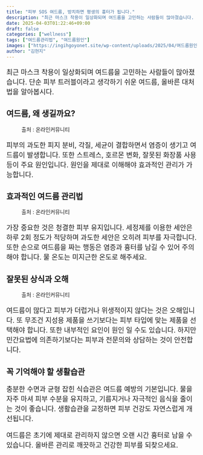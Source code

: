 ```yaml
---
title: "피부 SOS 여드름, 방치하면 평생의 흉터가 됩니다."
description: "최근 마스크 착용이 일상화되며 여드름을 고민하는 사람들이 많아졌습니다. 단순 피부 트러블이라고 생각하기 쉬운 여드름, 올바른 대처법을 알아봅시다."
date: 2025-04-03T01:22:46+09:00
draft: false
categories: ["wellness"]
tags: ["여드름관리법", "여드름원인"]
images: ["https://ingihgoyonet.site/wp-content/uploads/2025/04/여드름원인-683x1024.jpg", "https://ingihgoyonet.site/wp-content/uploads/2025/04/여드름압출-1024x683.jpg", "https://ingihgoyonet.site/wp-content/uploads/2025/04/지성용화장품-683x1024.jpg"]
author: "김현지"
---
```


<p style="font-size:18px">최근 마스크 착용이 일상화되며 여드름을 고민하는 사람들이 많아졌습니다. 단순 피부 트러블이라고 생각하기 쉬운 여드름, 올바른 대처법을 알아봅시다.</p> <h2 >여드름, 왜 생길까요?</h2> <figure ><img src="https://ingihgoyonet.site/wp-content/uploads/2025/04/여드름원인-683x1024.jpg" alt="" style="aspect-ratio:16/9;object-fit:cover"/><figcaption >출처 : 온라인커뮤니티</figcaption></figure> <p style="font-size:18px">피부의 과도한 피지 분비, 각질, 세균이 결합하면서 염증이 생기고 여드름이 발생합니다. 또한 스트레스, 호르몬 변화, 잘못된 화장품 사용 등이 주요 원인입니다. 원인을 제대로 이해해야 효과적인 관리가 가능합니다.</p> <h2 ><strong>효과적인 여드름 관리법</strong></h2> <figure ><img src="https://ingihgoyonet.site/wp-content/uploads/2025/04/여드름압출-1024x683.jpg" alt="" style="aspect-ratio:16/9;object-fit:cover"/><figcaption >출처 : 온라인커뮤니티</figcaption></figure> <p style="font-size:18px">가장 중요한 것은 청결한 피부 유지입니다. 세정제를 이용한 세안은 하루 2회 정도가 적당하며 과도한 세안은 오히려 피부를 자극합니다. 또한 손으로 여드름을 짜는 행동은 염증과 흉터를 남길 수 있어 주의해야 합니다. 물 온도는 미지근한 온도로 해주세요.</p> <h2 >잘못된 상식과 오해</h2> <figure ><img src="https://ingihgoyonet.site/wp-content/uploads/2025/04/지성용화장품-683x1024.jpg" alt="" style="aspect-ratio:16/9;object-fit:cover"/><figcaption >출처 : 온라인커뮤니티</figcaption></figure> <p style="font-size:18px">여드름이 많다고 피부가 더럽거나 위생적이지 않다는 것은 오해입니다. 또 무조건 지성용 제품을 쓰기보다는 피부 타입에 맞는 제품을 선택해야 합니다. 또한 내부적인 요인이 원인 일 수도 있습니다. 하지만 민간요법에 의존하기보다는 피부과 전문의와 상담하는 것이 안전합니다. </p> <h2 >꼭 기억해야 할 생활습관</h2> <p style="font-size:18px">충분한 수면과 균형 잡힌 식습관은 여드름 예방의 기본입니다. 물을 자주 마셔 피부 수분을 유지하고, 기름지거나 자극적인 음식을 줄이는 것이 좋습니다. 생활습관을 교정하면 피부 건강도 자연스럽게 개선됩니다.</p> <p style="font-size:18px">여드름은 초기에 제대로 관리하지 않으면 오랜 시간 흉터로 남을 수 있습니다. 올바른 관리로 깨끗하고 건강한 피부를 되찾으세요.</p>